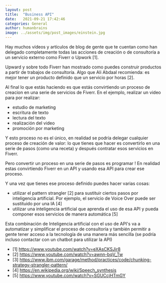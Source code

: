 ```yaml
---
layout: post
title:  "Business API"
date:   2021-09-21 17:42:46
categories: General
author: humanbrains
image: ../assets/img/post_images/einstein.jpg
---
```

Hay muchos vídeos y artículos de blog de gente que te cuentan como han delegado completamente todas las acciones de creación o de consultoría a un servicio externo como Fiverr o Upwork [1].

Upward y sobre todo Fiverr han mostrado como puedes construir productos a partir de trabajos de consultoría. Algo que Ali Abdaal recomienda: es mejor tener un producto definido que un servicio por horas [2].

Al final lo que estás haciendo es que estás convirtiendo un proceso de creacion en una serie de servicios de Fiverr. En el ejemplo, realizar un video para por realizar:
- estudio de marketing
- escritura de texto
- lectura del texto
- realización del video 
- promoción por marketing 

Y esto proceso no es el único, en realidad se podría delegar cualquier proceso de creación de valor: lo que tienes que hacer es convertirlo en una serie de pasos (como una receta) y después contratar esos servicios en Fiverr.

Pero convertir un proceso en una serie de pasos es programar ! En realidad estas convirtiendo Fiverr en un API y usando esa API para crear ese proceso. 

Y una vez que tienes ese proceso definido puedes hacer varias cosas:
- utilizar el pattern strangler [2] para sustituir ciertos pasos por inteligencia artificial. Por ejemplo, el servicio de Voice Over puede ser sustituido por una IA [4]
- utilizar una inteligencia artificial que aprenda el uso de esa API y pueda componer esos servicios de manera automática [5]

Esta combinación de Inteligencia artificial con el uso de API's va a automatizar y simplificar el proceso de consultoría y también permitir a gente tener acceso a la tecnología de una manera más sencilla (se podría incluso contactar con un chatbot para utilizar la API)

- [1] https://www.youtube.com/watch?v=eXAsCKSJir8
- [2] https://www.youtube.com/watch?v=awnn-bqV_Tw
- [3] https://www.ibm.com/garage/method/practices/code/chunking-strategy-strangler-pattern/
- [4] https://en.wikipedia.org/wiki/Speech_synthesis
- [5] https://www.youtube.com/watch?v=SGUCcjHTmGY
